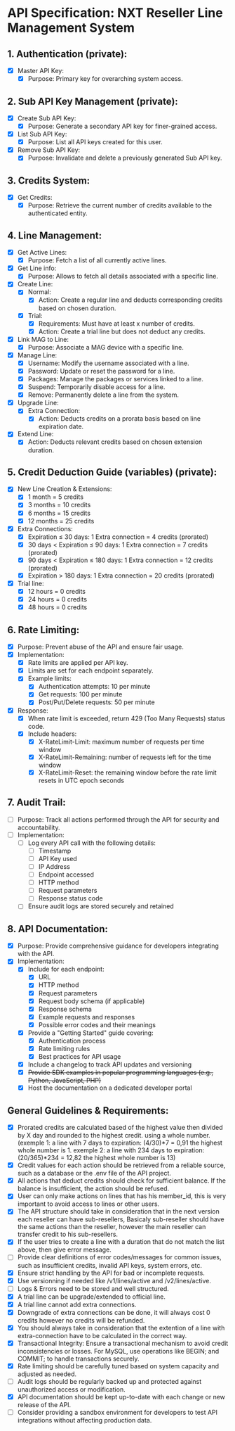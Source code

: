 # API Specification: NXT Reseller Line Management System

## 1. Authentication (private):

- [x] Master API Key:
  - [x] Purpose: Primary key for overarching system access.

## 2. Sub API Key Management (private):

- [x] Create Sub API Key:
  - [x] Purpose: Generate a secondary API key for finer-grained access.
- [x] List Sub API Key:
  - [x] Purpose: List all API keys created for this user.
- [x] Remove Sub API Key:
  - [x] Purpose: Invalidate and delete a previously generated Sub API key.

## 3. Credits System:

- [x] Get Credits:
  - [x] Purpose: Retrieve the current number of credits available to the authenticated entity.

## 4. Line Management:

- [x] Get Active Lines:
  - [x] Purpose: Fetch a list of all currently active lines.
- [x] Get Line info:
  - [x] Purpose: Allows to fetch all details associated with a specific line.
- [x] Create Line:
  - [x] Normal:
    - [x] Action: Create a regular line and deducts corresponding credits based on chosen duration.
  - [x] Trial:
    - [x] Requirements: Must have at least x number of credits.
    - [x] Action: Create a trial line but does not deduct any credits.
- [x] Link MAG to Line:
  - [x] Purpose: Associate a MAG device with a specific line.
- [x] Manage Line:
  - [x] Username: Modify the username associated with a line.
  - [x] Password: Update or reset the password for a line.
  - [x] Packages: Manage the packages or services linked to a line.
  - [x] Suspend: Temporarily disable access for a line.
  - [x] Remove: Permanently delete a line from the system.
- [x] Upgrade Line:
  - [x] Extra Connection:
    - [x] Action: Deducts credits on a prorata basis based on line expiration date.
- [x] Extend Line:
  - [x] Action: Deducts relevant credits based on chosen extension duration.

## 5. Credit Deduction Guide (variables) (private):

- [x] New Line Creation & Extensions:
  - [x] 1 month = 5 credits
  - [x] 3 months = 10 credits
  - [x] 6 months = 15 credits
  - [x] 12 months = 25 credits
- [x] Extra Connections:
  - [x] Expiration ≤ 30 days: 1 Extra connection = 4 credits (prorated)
  - [x] 30 days < Expiration ≤ 90 days: 1 Extra connection = 7 credits (prorated)
  - [x] 90 days < Expiration ≤ 180 days: 1 Extra connection = 12 credits (prorated)
  - [x] Expiration > 180 days: 1 Extra connection = 20 credits (prorated)
- [x] Trial line:
  - [x] 12 hours = 0 credits
  - [x] 24 hours = 0 credits
  - [x] 48 hours = 0 credits

## 6. Rate Limiting:

- [x] Purpose: Prevent abuse of the API and ensure fair usage.
- [x] Implementation:
  - [x] Rate limits are applied per API key.
  - [x] Limits are set for each endpoint separately.
  - [x] Example limits:
    - [x] Authentication attempts: 10 per minute
    - [x] Get requests: 100 per minute
    - [x] Post/Put/Delete requests: 50 per minute
- [x] Response:
  - [x] When rate limit is exceeded, return 429 (Too Many Requests) status code.
  - [x] Include headers:
    - [x] X-RateLimit-Limit: maximum number of requests per time window
    - [x] X-RateLimit-Remaining: number of requests left for the time window
    - [x] X-RateLimit-Reset: the remaining window before the rate limit resets in UTC epoch seconds

## 7. Audit Trail:

- [ ] Purpose: Track all actions performed through the API for security and accountability.
- [ ] Implementation:
  - [ ] Log every API call with the following details:
    - [ ] Timestamp
    - [ ] API Key used
    - [ ] IP Address
    - [ ] Endpoint accessed
    - [ ] HTTP method
    - [ ] Request parameters
    - [ ] Response status code
  - [ ] Ensure audit logs are stored securely and retained

## 8. API Documentation:

- [x] Purpose: Provide comprehensive guidance for developers integrating with the API.
- [x] Implementation:
  - [x] Include for each endpoint:
    - [x] URL
    - [x] HTTP method
    - [x] Request parameters
    - [x] Request body schema (if applicable)
    - [x] Response schema
    - [x] Example requests and responses
    - [x] Possible error codes and their meanings
  - [x] Provide a "Getting Started" guide covering:
    - [x] Authentication process
    - [x] Rate limiting rules
    - [x] Best practices for API usage
  - [x] Include a changelog to track API updates and versioning
  - [x] ~~Provide SDK examples in popular programming languages (e.g., Python, JavaScript, PHP)~~
  - [x] Host the documentation on a dedicated developer portal

## General Guidelines & Requirements:

- [x] Prorated credits are calculated based of the highest value then divided by X day and rounded to the highest credit. using a whole number. (exemple 1: a line with 7 days to expiration: (4/30)*7 = 0,91 the highest whole number is 1. exemple 2: a line with 234 days to expiration: (20/365)*234 = 12,82 the highest whole number is 13)
- [x] Credit values for each action should be retrieved from a reliable source, such as a database or the .env file of the API project.
- [x] All actions that deduct credits should check for sufficient balance. If the balance is insufficient, the action should be refused.
- [x] User can only make actions on lines that has his member_id, this is very important to avoid access to lines or other users.
- [x] The API structure should take in consideration that in the next version each reseller can have sub-resellers, Basicaly sub-reseller should have the same actions than the reseller, however the main reseller can transfer credit to his sub-resellers.
- [x] If the user tries to create a line with a duration that do not match the list above, then give error message.
- [ ] Provide clear definitions of error codes/messages for common issues, such as insufficient credits, invalid API keys, system errors, etc.
- [x] Ensure strict handling by the API for bad or incomplete requests.
- [x] Use versionning if needed like /v1/lines/active and /v2/lines/active.
- [ ] Logs & Errors need to be stored and well structured.
- [x] A trial line can be upgrade/extended to official line.
- [x] A trial line cannot add extra connections.
- [x] Downgrade of extra connections can be done, it will always cost 0 credits however no credits will be refunded.
- [x] You should always take in consideration that the extention of a line with extra-connection have to be calculated in the correct way.
- [x] Transactional Integrity: Ensure a transactional mechanism to avoid credit inconsistencies or losses. For MySQL, use operations like BEGIN; and COMMIT; to handle transactions securely.
- [x] Rate limiting should be carefully tuned based on system capacity and adjusted as needed.
- [ ] Audit logs should be regularly backed up and protected against unauthorized access or modification.
- [x] API documentation should be kept up-to-date with each change or new release of the API.
- [ ] Consider providing a sandbox environment for developers to test API integrations without affecting production data.
